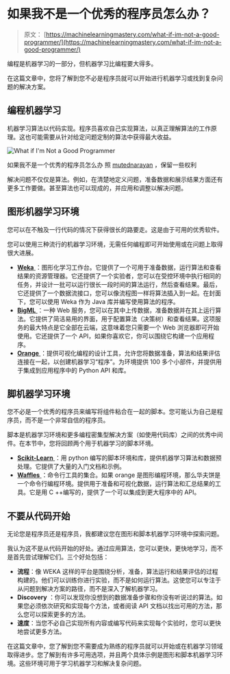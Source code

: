 # 如果我不是一个优秀的程序员怎么办？

> 原文： [https://machinelearningmastery.com/what-if-im-not-a-good-programmer/](https://machinelearningmastery.com/what-if-im-not-a-good-programmer/)

编程是机器学习的一部分，但机器学习比编程要大得多。

在这篇文章中，您将了解到您不必是程序员就可以开始进行机器学习或找到复杂问题的解决方案。

## 编程机器学习

机器学习算法以代码实现。程序员喜欢自己实现算法，以真正理解算法的工作原理。这也可能需要从针对给定问题定制的算法中获得最大收益。

![What if I'm Not a Good Programmer](img/ddd641adc89009c766257bc358bd6e5b.jpg)

如果我不是一个优秀的程序员怎么办
照 [mutednarayan](http://www.flickr.com/photos/mutednarayan/2280385549/sizes/o/) ，保留一些权利

解决问题不仅仅是算法。例如，在清楚地定义问题，准备数据和展示结果方面还有更多工作要做。甚至算法也可以现成的，并应用和调整以解决问题。

## 图形机器学习环境

您可以在不触及一行代码的情况下获得很长的路要走。这是由于可用的优秀软件。

您可以使用三种流行的机器学习环境，无需任何编程即可开始使用或在问题上取得很大进展。

*   [**Weka** ](http://www.cs.waikato.ac.nz/ml/weka/)：图形化学习工作台。它提供了一个可用于准备数据，运行算法和查看结果的资源管理器。它还提供了一个实验者，您可以在受控环境中执行相同的任务，并设计一批可以运行很长一段时间的算法运行，然后查看结果。最后，它还提供了一个数据流接口，您可以像流程图一样将算法插入到一起。在封面下，您可以使用 Weka 作为 Java 库并编写使用算法的程序。
*   [**BigML** ](https://bigml.com/)：一种 Web 服务，您可以在其中上传数据，准备数据并在其上运行算法。它提供了简洁易用的界面，用于配置算法（决策树）和查看结果。这项服务的最大特点是它全部在云端，这意味着您只需要一个 Web 浏览器即可开始使用。它还提供了一个 API，如果你喜欢它，你可以围绕它构建一个应用程序。
*   [**Orange** ](https://orange.biolab.si/)：提供可视化编程的设计工具，允许您将数据准备，算法和结果评估连接在一起，以创建机器学习“程序”。为环境提供 100 多个小部件，并提供用于集成到应用程序中的 Python API 和库。

## 脚机器学习环境

您不必是一个优秀的程序员来编写将组件粘合在一起的脚本。您可能认为自己是程序员，而不是一个非常自信的程序员。

脚本是机器学习环境和更多编程密集型解决方案（如使用代码库）之间的优秀中间件。在本节中，您将回顾两个用于机器学习的脚本环境。

*   [**Scikit-Learn** ](http://scikit-learn.org/stable/)：用 python 编写的脚本环境和库，提供机器学习算法和数据预处理。它提供了大量的入门文档和示例。
*   [**Waffles** ](http://waffles.sourceforge.net/)：命令行工具的集合。如果 orange 是图形编程环境，那么华夫饼是一个命令行编程环境。提供用于准备和可视化数据，运行算法和汇总结果的工具。它是用 C ++编写的，提供了一个可以集成到更大程序中的 API。

## 不要从代码开始

无论您是程序员还是程序员，我都建议您在图形和脚本机器学习环境中探索问题。

我认为这不是从代码开始的好处。通过应用算法，您可以更快，更快地学习，而不是首先尝试理解它们。三个好处包括：

*   **流程**：像 WEKA 这样的平台是围绕分析，准备，算法运行和结果评估的过程构建的。他们可以训练你进行实验，而不是如何运行算法。这使您可以专注于从问题到解决方案的路径，而不是深入了解机器学习。
*   **Discovery** ：你可以发现你没想到的数据准备步骤和你没有听说过的算法。如果您必须依次研究和实现每个方法，或者阅读 API 文档以找出可用的方法，那么您可以探索更多的方法。
*   **速度**：当您不必自己实现所有内容或编写代码来实现每个实验时，您可以更快地尝试更多方法。

在这篇文章中，您了解到您不需要成为熟练的程序员就可以开始或在机器学习领域取得进步。您了解到有许多可用选项，并且两个具体示例是图形和脚本机器学习环境。这些环境可用于学习机器学习和解决复杂问题。